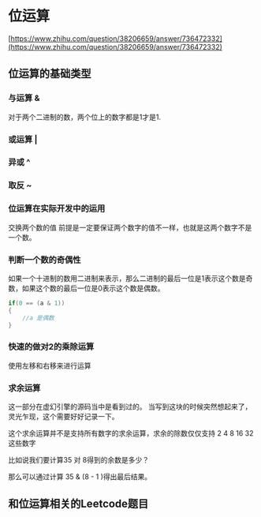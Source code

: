 # 位运算

[https://www.zhihu.com/question/38206659/answer/736472332](https://www.zhihu.com/question/38206659/answer/736472332)

## 位运算的基础类型

### 与运算 &

对于两个二进制的数，两个位上的数字都是1才是1.

### 或运算 |

### 异或 ^

### 取反 \~

###

### 位运算在实际开发中的运用



交换两个数的值 前提是一定要保证两个数字的值不一样，也就是这两个数字不是一个数。



### 判断一个数的奇偶性

如果一个十进制的数用二进制来表示，那么二进制的最后一位是1表示这个数是奇数，如果这个数的最后一位是0表示这个数是偶数。

```cpp
if(0 == (a & 1))
{
    //a 是偶数
}
```

### 快速的做对2的乘除运算

使用左移和右移来进行运算

### 求余运算&#x20;

这一部分在虚幻引擎的源码当中是看到过的。 当写到这块的时候突然想起来了，灵光乍现，这个需要好好记录一下。

这个求余运算并不是支持所有数字的求余运算，求余的除数仅仅支持 2 4  8 16 32 这些数字

比如说我们要计算35 对 8得到的余数是多少？

那么可以通过计算 35 & (8 - 1 )得出最后结果。





## 和位运算相关的Leetcode题目







